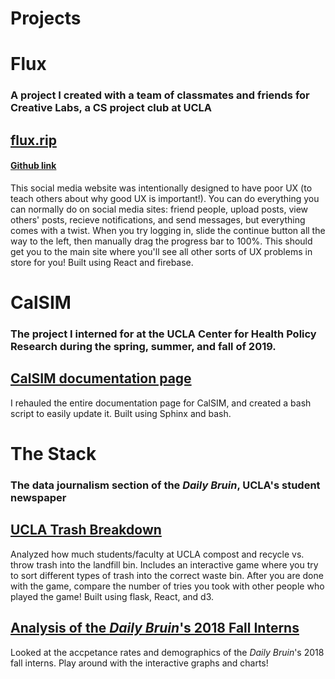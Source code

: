 # Projects

# Flux

### A project I created with a team of classmates and friends for Creative Labs, a CS project club at UCLA

## [flux.rip](https://flux.rip)

#### [Github link](https://github.com/UCLA-Creative-Labs/flux/wiki)

This social media website was intentionally designed to have poor UX (to teach others about why good UX is important!). You can do everything you can normally do on social media sites: friend people, upload posts, view others' posts, recieve notifications, and send messages, but everything comes with a twist. When you try logging in, slide the continue button all the way to the left, then manually drag the progress bar to 100%. This should get you to the main site where you'll see all other sorts of UX problems in store for you! Built using React and firebase.

# CalSIM

### The project I interned for at the UCLA Center for Health Policy Research during the spring, summer, and fall of 2019.

## [CalSIM documentation page](calsim.bitbucket.io)

I rehauled the entire documentation page for CalSIM, and created a bash script to easily update it. Built using Sphinx and bash.

# The Stack

### The data journalism section of the _Daily Bruin_, UCLA's student newspaper

## [UCLA Trash Breakdown](https://stack.dailybruin.com/2019/06/07/waste-audits/)

Analyzed how much students/faculty at UCLA compost and recycle vs. throw trash into the landfill bin. Includes an interactive game where you try to sort different types of trash into the correct waste bin. After you are done with the game, compare the number of tries you took with other people who played the game! Built using flask, React, and d3.

## [Analysis of the _Daily Bruin_'s 2018 Fall Interns](https://stack.dailybruin.com/2018/12/10/2018db-recruitment/)

Looked at the accpetance rates and demographics of the _Daily Bruin_'s 2018 fall interns. Play around with the interactive graphs and charts!
